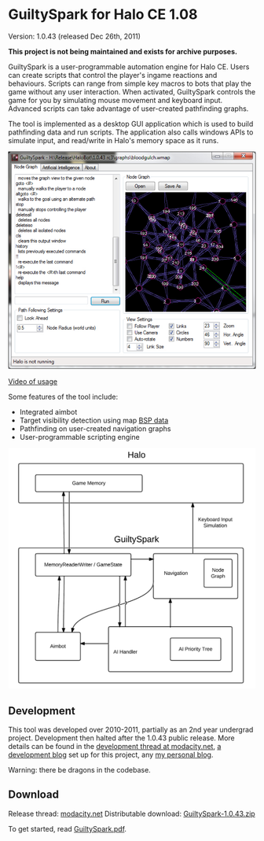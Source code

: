 # GuiltySpark for Halo CE 1.08
Version: 1.0.43 (released Dec 26th, 2011)

**This project is not being maintained and exists for archive purposes.**

GuiltySpark is a user-programmable automation engine for Halo CE. Users can create scripts that control the player's ingame reactions and behaviours. Scripts can range from simple key macros to bots that play the game without any user interaction. When activated, GuiltySpark controls the game for you by simulating mouse movement and keyboard input. Advanced scripts can take advantage of user-created pathfinding graphs.

The tool is implemented as a desktop GUI application which is used to build pathfinding data and run scripts. The application also calls windows APIs to simulate input, and read/write in Halo's memory space as it runs.

![Screenshot of the user interface](screenshots/ui.jpg)

[Video of usage][6]

Some features of the tool include:

* Integrated aimbot
* Target visibility detection using map [BSP data][7]
* Pathfinding on user-created navigation graphs
* User-programmable scripting engine

![Tool architecture diagram](screenshots/f0242232.png)

## Development
This tool was developed over 2010-2011, partially as an 2nd year undergrad project. Development then halted after the 1.0.43 public release. More details can be found in the [development thread at modacity.net][3], [a development blog][5] set up for this project, any [my personal blog][4].

Warning: there be dragons in the codebase.

## Download
Release thread: [modacity.net][2]
Distributable download: [GuiltySpark-1.0.43.zip][1]

To get started, read [GuiltySpark.pdf](GuiltySpark.pdf).

[1]: http://con.modacity.net/halo/guiltyspark/GuiltySpark-1.0.43.zip
[2]: http://www.modacity.net/forums/showthread.php?24206-GuiltySpark-for-1.08-automate-your-player
[3]: http://www.modacity.net/forums/showthread.php?21417-WIP-GuiltySpark
[4]: https://t3hz0r.com/
[5]: https://csauve.wordpress.com/
[6]: https://www.youtube.com/watch?v=SpogBHQXg5k
[7]: https://en.wikipedia.org/wiki/Binary_space_partitioning
